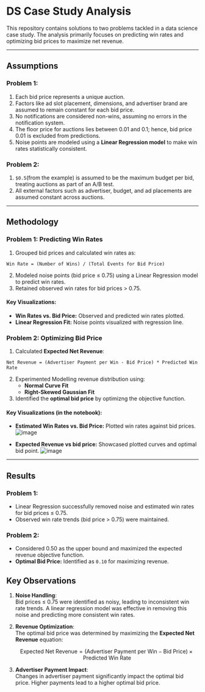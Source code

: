 # DS Case Study Analysis

This repository contains solutions to two problems tackled in a data science case study. The analysis primarily focuses on predicting win rates and optimizing bid prices to maximize net revenue.

---

## Assumptions

### Problem 1:
1. Each bid price represents a unique auction.
2. Factors like ad slot placement, dimensions, and advertiser brand are assumed to remain constant for each bid price.
3. No notifications are considered non-wins, assuming no errors in the notification system.
4. The floor price for auctions lies between 0.01 and 0.1; hence, bid price 0.01 is excluded from predictions.
5. Noise points are modeled using a **Linear Regression model** to make win rates statistically consistent.

### Problem 2:
1. `$0.5`(from the example) is assumed to be the maximum budget per bid, treating auctions as part of an A/B test.
2. All external factors such as advertiser, budget, and ad placements are assumed constant across auctions.

---

## Methodology

### Problem 1: Predicting Win Rates
1. Grouped bid prices and calculated win rates as:

`Win Rate = (Number of Wins) / (Total Events for Bid Price)`

2. Modeled noise points (bid price ≤ 0.75) using a Linear Regression model to predict win rates.
3. Retained observed win rates for bid prices > 0.75.

#### Key Visualizations:
- **Win Rates vs. Bid Price:** Observed and predicted win rates plotted.
- **Linear Regression Fit:** Noise points visualized with regression line.

### Problem 2: Optimizing Bid Price
1. Calculated **Expected Net Revenue**:

`Net Revenue = (Advertiser Payment per Win - Bid Price) * Predicted Win Rate`

2. Experimented Modelling revenue distribution using:
   - **Normal Curve Fit**
   - **Right-Skewed Gaussian Fit**
3. Identified the **optimal bid price** by optimizng the objective function.

#### Key Visualizations (in the notebook):
- **Estimated Win Rates vs. Bid Price:** Plotted win rates against bid prices.
![image](https://github.com/user-attachments/assets/fe9f1501-8b30-4ed3-882a-da07bd542d38)


- **Expected Revenue vs bid price:** Showcased plotted curves and optimal bid point.
![image](https://github.com/user-attachments/assets/baf45e7c-ac9d-4d1a-870d-945bd0f22668)


---

## Results

### Problem 1:
- Linear Regression successfully removed noise and estimated win rates for bid prices ≤ 0.75.
- Observed win rate trends (bid price > 0.75) were maintained.

### Problem 2:
- Considered 0.50 as the upper bound and maximized the expected revenue objective function.
- **Optimal Bid Price:** Identified as `0.10` for maximizing revenue.

## Key Observations

1. **Noise Handling**:  
   Bid prices ≤ 0.75 were identified as noisy, leading to inconsistent win rate trends. A linear regression model was effective in removing this noise and predicting more consistent win rates.

2. **Revenue Optimization**:  
   The optimal bid price was determined by maximizing the **Expected Net Revenue** equation:

   $$\text{Expected Net Revenue} = (\text{Advertiser Payment per Win} - \text{Bid Price}) \times \text{Predicted Win Rate}$$

3. **Advertiser Payment Impact**:  
   Changes in advertiser payment significantly impact the optimal bid price. Higher payments lead to a higher optimal bid price.
